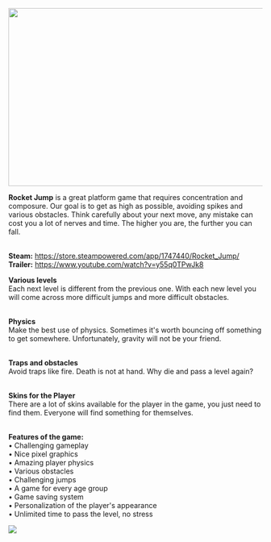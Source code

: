 <p align="center">
  <img width="616" height="353" src="https://i.imgur.com/SD8uPQF.png">
</p>

<b>Rocket Jump</b> is a great platform game that requires concentration and composure. Our goal is to get as high as possible, avoiding spikes and various obstacles. Think carefully about your next move, any mistake can cost you a lot of nerves and time. The higher you are, the further you can fall.
<br><br>

<b>Steam:</b> https://store.steampowered.com/app/1747440/Rocket_Jump/ <br>
<b>Trailer:</b> https://www.youtube.com/watch?v=y55q0TPwJk8 <br>


<b>Various levels</b><br>
Each next level is different from the previous one. With each new level you will come across more difficult jumps and more difficult obstacles.
<br><br>

<b>Physics</b><br>
Make the best use of physics. Sometimes it's worth bouncing off something to get somewhere. Unfortunately, gravity will not be your friend.
<br><br>

<b>Traps and obstacles</b><br>
Avoid traps like fire. Death is not at hand. Why die and pass a level again?
<br><br>

<b>Skins for the Player</b><br>
There are a lot of skins available for the player in the game, you just need to find them. Everyone will find something for themselves.
<br><br>

<b>Features of the game:</b><br>
• Challenging gameplay<br>
• Nice pixel graphics<br>
• Amazing player physics<br>
• Various obstacles<br>
• Challenging jumps<br>
• A game for every age group<br>
• Game saving system<br>
• Personalization of the player's appearance<br>
• Unlimited time to pass the level, no stress<br>

<img src="https://i.imgur.com/L9EEGs7.png">